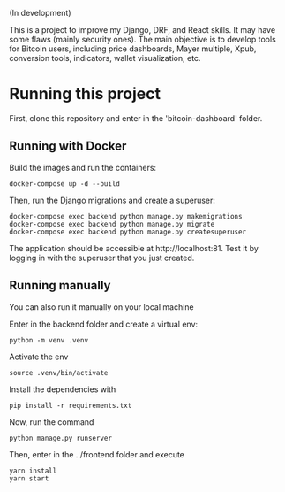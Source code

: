 (In development)

This is a project to improve my Django, DRF, and React skills. It may have some flaws (mainly security ones).
The main objective is to develop tools for Bitcoin users, including price dashboards, Mayer multiple, Xpub, conversion tools, indicators, wallet visualization, etc. 

# Running this project
First, clone this repository and enter in the 'bitcoin-dashboard' folder.
## Running  with Docker
Build the images and run the containers:
```
docker-compose up -d --build
```
Then, run the Django migrations and create a superuser:
```
docker-compose exec backend python manage.py makemigrations
docker-compose exec backend python manage.py migrate
docker-compose exec backend python manage.py createsuperuser
```

The application should be accessible at http://localhost:81. Test it by logging in with the superuser that you just created. 

## Running manually
You can also run it manually on your local machine

Enter in the backend folder and  create a virtual env:

```
python -m venv .venv
```

Activate the env

```
source .venv/bin/activate
```


Install the dependencies with

```
pip install -r requirements.txt
```

Now, run the command

```
python manage.py runserver
```

Then, enter in the ../frontend folder and execute

```
yarn install
yarn start
```